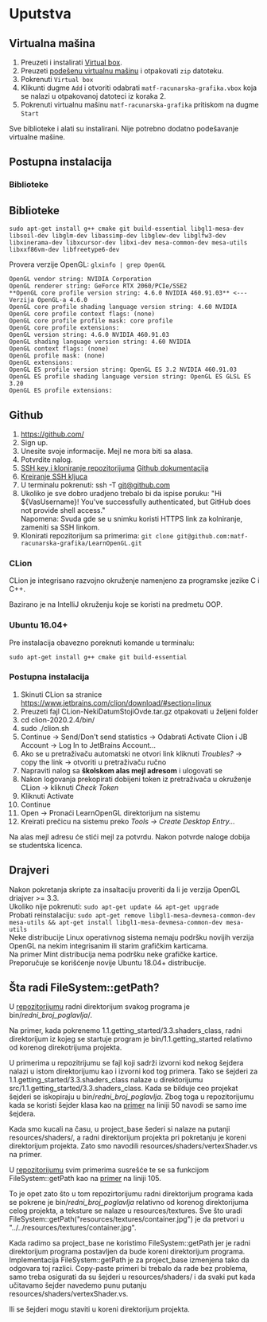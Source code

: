 # Uputstva

## Virtualna mašina

1. Preuzeti i instalirati [Virtual box](https://www.virtualbox.org/).  
2. Preuzeti [podešenu virtualnu mašinu](https://drive.google.com/file/d/1zcNJGaPv6A84O1r5K9olvff4S3K_preN/view?usp=sharing) i otpakovati `zip` datoteku.  
3. Pokrenuti `Virtual box`  
4. Klikunti dugme `Add` i otvoriti odabrati `matf-racunarska-grafika.vbox` koja se nalazi u otpakovanoj datoteci iz koraka 2.  
5. Pokrenuti virtualnu mašinu `matf-racunarska-grafika` pritiskom na dugme `Start`

Sve biblioteke i alati su instalirani. Nije potrebno dodatno podešavanje virtualne mašine.  

## Postupna instalacija

### Biblioteke


## Biblioteke
`sudo apt-get install g++ cmake git build-essential libgl1-mesa-dev libsoil-dev libglm-dev libassimp-dev libglew-dev libglfw3-dev libxinerama-dev libxcursor-dev libxi-dev mesa-common-dev mesa-utils libxxf86vm-dev libfreetype6-dev`

Provera verzije OpenGL: `glxinfo | grep OpenGL`  
```
OpenGL vendor string: NVIDIA Corporation
OpenGL renderer string: GeForce RTX 2060/PCIe/SSE2
**OpenGL core profile version string: 4.6.0 NVIDIA 460.91.03** <--- Verzija OpenGL-a 4.6.0
OpenGL core profile shading language version string: 4.60 NVIDIA
OpenGL core profile context flags: (none)
OpenGL core profile profile mask: core profile
OpenGL core profile extensions:
OpenGL version string: 4.6.0 NVIDIA 460.91.03
OpenGL shading language version string: 4.60 NVIDIA
OpenGL context flags: (none)
OpenGL profile mask: (none)
OpenGL extensions:
OpenGL ES profile version string: OpenGL ES 3.2 NVIDIA 460.91.03
OpenGL ES profile shading language version string: OpenGL ES GLSL ES 3.20
OpenGL ES profile extensions:
```

## Github  
1) https://github.com/  
2) Sign up.  
3) Unesite svoje informacije. Mejl ne mora biti sa alasa.  
4) Potvrdite nalog.  
5) [SSH key i kloniranje repozitorijuma](https://www.youtube.com/watch?v=Z3ELWci34cM) [Github dokumentacija](https://docs.github.com/en/authentication/connecting-to-github-with-ssh/generating-a-new-ssh-key-and-adding-it-to-the-ssh-agent)
6) [Kreiranje SSH kljuca](https://www.youtube.com/watch?v=WgZIv5HI44o)  
7) U terminalu pokrenuti: ssh -T git@github.com  
8) Ukoliko je sve dobro uradjeno trebalo bi da ispise poruku: "Hi ${VasUsername}! You've successfully authenticated, but GitHub does not provide shell access."  
Napomena: Svuda gde se u snimku koristi HTTPS link za kolniranje, zameniti sa SSH linkom. 
9) Klonirati repozitorijum sa primerima: `git clone git@github.com:matf-racunarska-grafika/LearnOpenGL.git`

### CLion
CLion je integrisano razvojno okruženje namenjeno za programske jezike C i C++.

Bazirano je na IntelliJ okruženju koje se koristi na predmetu OOP.

### Ubuntu 16.04+
Pre instalacija obavezno poreknuti komande u terminalu:

`sudo apt-get install g++ cmake git build-essential`

### Postupna instalacija

1) Skinuti CLion sa stranice https://www.jetbrains.com/clion/download/#section=linux  
2) Preuzeti fajl CLion-NekiDatumStojiOvde.tar.gz otpakovati u željeni folder  
3) cd clion-2020.2.4/bin/  
4) sudo ./clion.sh  
5) Continue -> Send/Don't send statistics -> Odabrati Activate Clion i JB Account -> Log In to JetBrains Account...  
6) Ako se u pretraživaču automatski ne otvori link kliknuti *Troubles?* -> copy the link -> otvoriti u pretraživaču ručno  
7) Napraviti nalog sa **školskom alas mejl adresom** i ulogovati se  
8) Nakon logovanja prekopirati dobijeni token iz pretraživača u okruženje CLion -> kliknuti *Check Token*  
9) Kliknuti Activate  
10) Continue  
11) Open -> Pronaći LearnOpenGL direktorijum na sistemu  
12) Kreirati prečicu na sistemu preko *Tools -> Create Desktop Entry...*

Na alas mejl adresu će stići mejl za potvrdu. Nakon potvrde naloge dobija se studentska
licenca.

## Drajveri  
Nakon pokretanja skripte za insaltaciju proveriti da li je verzija OpenGL driajver >= 3.3.  
Ukoliko nije pokrenuti: `sudo apt-get update && apt-get upgrade`  
Probati reinstalaciju: `sudo apt-get remove libgl1-mesa-devmesa-common-dev mesa-utils && apt-get install libgl1-mesa-devmesa-common-dev mesa-utils`  
Neke distribucije Linux operativnog sistema nemaju podršku novijih verzija OpenGL na nekim integrisanim ili starim grafičkim karticama.  
Na primer Mint distribucija nema podršku neke grafičke kartice. Preporučuje se korišćenje novije Ubuntu 18.04+ distribucije.  

## Šta radi FileSystem::getPath?

U [repozitorijumu](https://github.com/matf-racunarska-grafika/LearnOpenGL/) radni direktorijum svakog programa je bin/*redni_broj_poglavlja*/.

Na primer, kada pokrenemo 1.1.getting_started/3.3.shaders_class, radni direktorijum iz kojeg se startuje program je
bin/1.1.getting_started relativno od korenog direkotrijuma projekta.

U primerima u repozitrijumu se fajl koji sadrži izvorni kod nekog šejdera nalazi u istom direktorijumu kao 
i izvorni kod tog primera. Tako se šejderi za 1.1.getting_started/3.3.shaders_class nalaze u direktorijumu
src/1.1.getting_started/3.3.shaders_class. Kada se bilduje ceo projekat šejderi se iskopiraju
u bin/*redni_broj_poglavlja*. Zbog toga u repozitorijumu kada se koristi šejder klasa kao na [primer](https://github.com/matf-racunarska-grafika/LearnOpenGL/blob/master/src/1.getting_started/3.3.shaders_class/shaders_class.cpp) na liniji 50 navodi se samo ime šejdera.

Kada smo kucali na času, u project_base šederi si nalaze na putanji resources/shaders/, a radni direktorijum projekta pri pokretanju je
koreni direktorijum projekta. Zato smo navodili resources/shaders/vertexShader.vs na primer.

U [repozitorijumu](https://github.com/matf-racunarska-grafika/LearnOpenGL/)  svim primerima susrešće te se sa funkcijom
FileSystem::getPath kao na [primer](https://github.com/matf-racunarska-grafika/LearnOpenGL/blob/master/src/1.getting_started/4.1.textures/textures.cpp) na
liniji 105.

To je opet zato što u tom repozirtorijumu radni direktorijum programa kada se pokrene je bin/*redni_broj_poglavlja* relativno od korenog direktorijuma
celog projekta, a teksture se nalaze u resources/textures. Sve što uradi FileSystem::getPath("resources/textures/container.jpg") je da pretvori
u "../../resources/textures/container.jpg".


Kada radimo sa project_base ne koristimo FileSystem::getPath jer je radni direktorijum programa postavljen da bude koreni direktorijum programa.
Implementacija FileSystem::getPath je za project_base izmenjena tako da odgovara toj razlici. Copy-paste primeri bi trebalo da rade bez problema,
samo treba osigurati da su šejderi u resources/shaders/ i da svaki put kada učitavamo šejder navedemo punu putanju
resources/shaders/vertexShader.vs.

Ili se šejderi mogu staviti u koreni direktorijum projekta.





